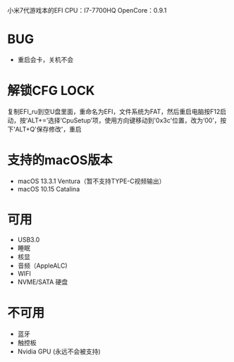 小米7代游戏本的EFI
CPU：I7-7700HQ
OpenCore：0.9.1
# BUG
* 重启会卡，关机不会

# 解锁CFG LOCK
复制EFI_ru到空U盘里面，重命名为EFI，文件系统为FAT，然后重启电脑按F12启动，按‘ALT+=’选择‘CpuSetup’项，使用方向键移动到'0x3c'位置，改为‘00’，按下‘ALT+Q'保存修改'，重启

# 支持的macOS版本
* macOS 13.3.1 Ventura（暂不支持TYPE-C视频输出）
* macOS 10.15 Catalina

# 可用
* USB3.0
* 睡眠
* 核显
* 音频（AppleALC)
* WIFI
* NVME/SATA 硬盘

# 不可用
* 蓝牙
* 触控板
* Nvidia GPU (永远不会被支持)

